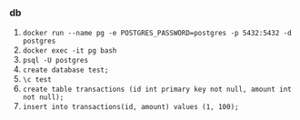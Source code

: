 ### db

1. `docker run --name pg -e POSTGRES_PASSWORD=postgres -p 5432:5432 -d postgres`
2. `docker exec -it pg bash`
3. `psql -U postgres`
4. `create database test;`
5. `\c test`
6. `create table transactions (id int primary key not null, amount int not null);`
7. `insert into transactions(id, amount) values (1, 100);`

